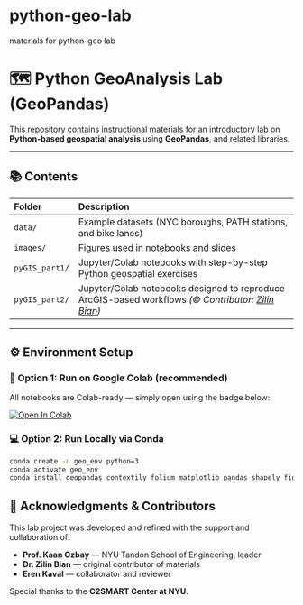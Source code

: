 # python-geo-lab
materials for  python-geo lab

# 🗺️ Python GeoAnalysis Lab (GeoPandas)

This repository contains instructional materials for an introductory lab on **Python-based geospatial analysis** using **GeoPandas**, and related libraries.  


---

## 📚 Contents

| Folder | Description |
|:--|:--|
| `data/` | Example datasets (NYC boroughs, PATH stations, and bike lanes) |
| `images/` | Figures used in notebooks and slides |
| `pyGIS_part1/` | Jupyter/Colab notebooks with step-by-step Python geospatial exercises |
| `pyGIS_part2/` | Jupyter/Colab notebooks designed to reproduce ArcGIS-based workflows *(© Contributor: [Zilin Bian](https://zilinbian56.github.io/))* |


---

## ⚙️ Environment Setup

### 🧩 Option 1: Run on Google Colab (recommended)
All notebooks are Colab-ready — simply open using the badge below:

[![Open In Colab](https://colab.research.google.com/assets/colab-badge.svg)](https://colab.research.google.com/github/Zoey4222/python-geo-lab)

### 💻 Option 2: Run Locally via Conda

```bash
conda create -n geo_env python=3
conda activate geo_env
conda install geopandas contextily folium matplotlib pandas shapely fiona
```

## 🙏 Acknowledgments & Contributors

This lab project was developed and refined with the support and collaboration of:

- **Prof. Kaan Ozbay** — NYU Tandon School of Engineering, leader 
- **Dr. Zilin Bian** — original contributor of materials  
- **Eren Kaval** — collaborator and reviewer  

Special thanks to the **C2SMART Center at NYU**.
